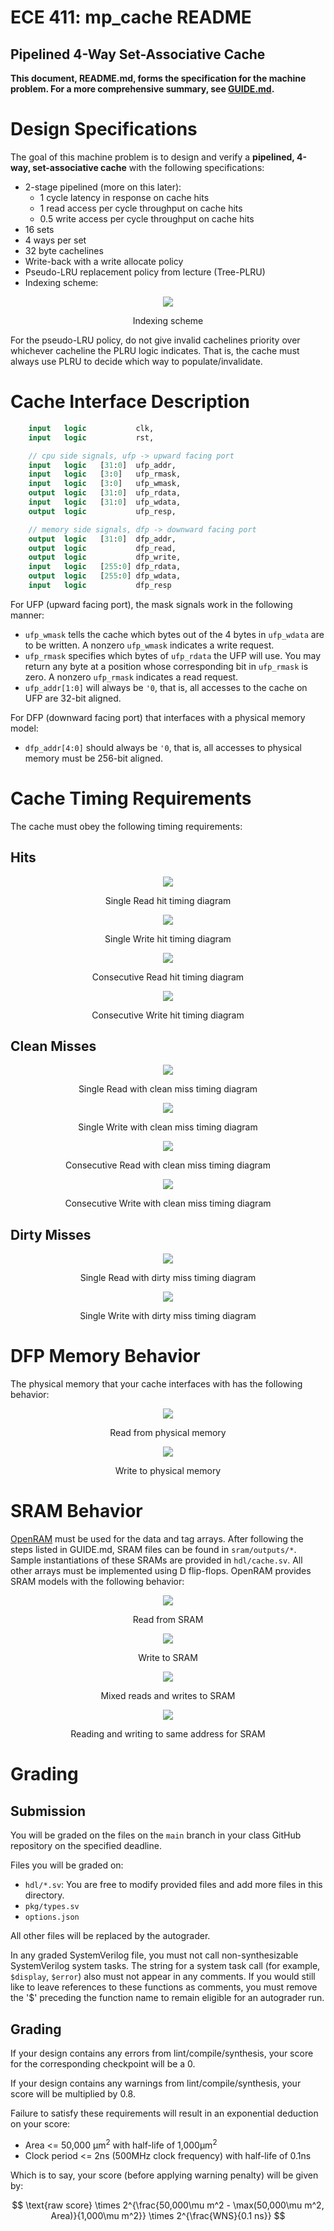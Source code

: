 # ECE 411: mp_cache README

## Pipelined 4-Way Set-Associative Cache

**This document, README.md, forms the specification for the machine
problem. For a more comprehensive summary, see [GUIDE.md](./GUIDE.md).**

# Design Specifications

The goal of this machine problem is to design and verify a **pipelined,
4-way, set-associative cache** with the following specifications:
- 2-stage pipelined (more on this later):
  - 1 cycle latency in response on cache hits
  - 1 read access per cycle throughput on cache hits
  - 0.5 write access per cycle throughput on cache hits
- 16 sets
- 4 ways per set
- 32 byte cachelines
- Write-back with a write allocate policy
- Pseudo-LRU replacement policy from lecture (Tree-PLRU)
- Indexing scheme:

<p align="center">
  <img src="doc/images/address.svg"/>
  <p align="center">Indexing scheme</p>
</p>

For the pseudo-LRU policy, do not give invalid cachelines priority over
whichever cacheline the PLRU logic indicates. That is, the
cache must always use PLRU to decide which way to populate/invalidate.

# Cache Interface Description

``` systemverilog
    input   logic           clk,
    input   logic           rst,

    // cpu side signals, ufp -> upward facing port
    input   logic   [31:0]  ufp_addr,
    input   logic   [3:0]   ufp_rmask,
    input   logic   [3:0]   ufp_wmask,
    output  logic   [31:0]  ufp_rdata,
    input   logic   [31:0]  ufp_wdata,
    output  logic           ufp_resp,

    // memory side signals, dfp -> downward facing port
    output  logic   [31:0]  dfp_addr,
    output  logic           dfp_read,
    output  logic           dfp_write,
    input   logic   [255:0] dfp_rdata,
    output  logic   [255:0] dfp_wdata,
    input   logic           dfp_resp

```

For UFP (upward facing port), the mask signals work in the following
manner:
- `ufp_wmask` tells the cache which bytes out of the 4 bytes in
  `ufp_wdata` are to be written. A nonzero `ufp_wmask` indicates a
  write request.
- `ufp_rmask` specifies which bytes of `ufp_rdata` the UFP will use.
  You may return any byte at a position whose corresponding bit in
  `ufp_rmask` is zero. A nonzero `ufp_rmask` indicates a read request.
- `ufp_addr[1:0]` will always be `'0`, that is, all accesses to the
  cache on UFP are 32-bit aligned.

For DFP (downward facing port) that interfaces with a physical memory
model:
- `dfp_addr[4:0]` should always be `'0`, that is, all accesses to
  physical memory must be 256-bit aligned.

# Cache Timing Requirements

The cache must obey the following timing requirements:

## Hits

<p align="center"> <img src="doc/images/cache_read_hit_single.svg"/> <p
  align="center">Single Read hit timing diagram</p> </p>

<p align="center"> <img src="doc/images/cache_write_hit_single.svg"/> <p
  align="center">Single Write hit timing diagram</p> </p>

<p align="center"> <img src="doc/images/cache_read_hit_multi.svg"/> <p
  align="center">Consecutive Read hit timing diagram</p> </p>

<p align="center"> <img src="doc/images/cache_write_hit_multi.svg"/> <p
  align="center">Consecutive Write hit timing diagram</p> </p>

## Clean Misses

<p align="center"> <img src="doc/images/cache_read_miss_clean_single.svg"/> <p
  align="center">Single Read with clean miss timing diagram</p> </p>

<p align="center"> <img src="doc/images/cache_write_miss_clean_single.svg"/> <p
  align="center">Single Write with clean miss timing diagram</p> </p>

<p align="center"> <img src="doc/images/cache_read_miss_clean_multi.svg"/> <p
  align="center">Consecutive Read with clean miss timing diagram</p> </p>

<p align="center"> <img src="doc/images/cache_write_miss_clean_multi.svg"/> <p
  align="center">Consecutive Write with clean miss timing diagram</p> </p>

## Dirty Misses

<p align="center"> <img src="doc/images/cache_read_miss_dirty_single.svg"/> <p
  align="center">Single Read with dirty miss timing diagram</p> </p>

<p align="center"> <img src="doc/images/cache_write_miss_dirty_single.svg"/> <p
  align="center">Single Write with dirty miss timing diagram</p> </p>

# DFP Memory Behavior

The physical memory that your cache interfaces with has the following
behavior:

<p align="center"> <img src="doc/images/pmem_read.svg"/> <p
  align="center">Read from physical memory</p> </p>

<p align="center"> <img src="doc/images/pmem_write.svg"/> <p
  align="center">Write to physical memory</p> </p>

# SRAM Behavior

[OpenRAM](https://openram.org/) must be used for the data and tag
arrays. After following the steps listed in GUIDE.md, SRAM files can be
found in `sram/outputs/*`. Sample instantiations of these SRAMs are
provided in `hdl/cache.sv`. All other arrays must be implemented using D
flip-flops. OpenRAM provides SRAM models with the following behavior:

<p align="center"> <img src="doc/images/sram_read.svg"/> <p
  align="center">Read from SRAM</p> </p>

<p align="center"> <img src="doc/images/sram_write.svg"/> <p
  align="center">Write to SRAM</p> </p>

<p align="center"> <img src="doc/images/sram_mixed_rw.svg"/> <p
  align="center">Mixed reads and writes to SRAM</p> </p>

<p align="center"> <img src="doc/images/sram_same_addr_rw.svg"/> <p
  align="center">Reading and writing to same address for SRAM</p> </p>

# Grading

## Submission
You will be graded on the files on the `main` branch in your class GitHub repository on the specified deadline.

Files you will be graded on:
- `hdl/*.sv`: You are free to modify provided files and add more files in this directory.
- `pkg/types.sv`
- `options.json`

All other files will be replaced by the autograder.

In any graded SystemVerilog file, you must not call non-synthesizable SystemVerilog system tasks.
The string for a system task call (for example, `$display`, `$error`) also must not appear in any
comments. If you would still like to leave references to these functions as comments,
you must remove the '$' preceding the function name to remain eligible for an autograder run.

## Grading

If your design contains any errors from lint/compile/synthesis, your score for the corresponding checkpoint will be a 0.

If your design contains any warnings from lint/compile/synthesis, your score will be multiplied by 0.8.

Failure to satisfy these requirements will result in an exponential deduction on your score:
- Area <= 50,000 μm<sup>2</sup> with half-life of 1,000μm<sup>2</sup>
- Clock period <= 2ns (500MHz clock frequency) with half-life of 0.1ns

Which is to say, your score (before applying warning penalty) will be given by:

$$ \text{raw score} \times 2^{\frac{50,000\mu m^2 - \max(50,000\mu m^2, Area)}{1,000\mu m^2}} \times 2^{\frac{WNS}{0.1 ns}} $$
